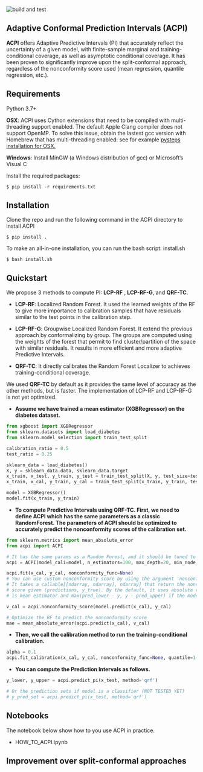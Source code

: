 ![build and test](https://github.com/salimamoukou/ACPI/actions/workflows/build_test.yml/badge.svg)
## Adaptive Conformal Prediction Intervals (ACPI)

**ACPI** offers Adaptive Predictive Intervals (PI) that accurately reflect the
 uncertainty of a given model, with finite-sample marginal and training-conditional coverage, 
 as well as asymptotic conditional coverage.  It has been proven to significantly improve upon the split-conformal 
 approach, regardless of the nonconformity score used (mean regression, quantile regression, etc.).
## Requirements
Python 3.7+ 

**OSX**: ACPI uses Cython extensions that need to be compiled with multi-threading support enabled. 
The default Apple Clang compiler does not support OpenMP.
To solve this issue, obtain the lastest gcc version with Homebrew that has multi-threading enabled: 
see for example [pysteps installation for OSX.](https://pypi.org/project/pysteps/1.0.0/)

**Windows**: Install MinGW (a Windows distribution of gcc) or Microsoft’s Visual C

Install the required packages:

```
$ pip install -r requirements.txt
```

## Installation

Clone the repo and run the following command in the ACPI directory to install ACPI
```
$ pip install .
```
To make an all-in-one installation, you can run the bash script: install.sh
```
$ bash install.sh
```

## Quickstart
We propose 3 methods to compute PI: **LCP-RF** , **LCP-RF-G**, and **QRF-TC**.
- **LCP-RF**: Localized Random Forest. It used the learned weights of the RF to give more importance to calibration 
samples that have residuals similar to the test points in the calibration step.

- **LCP-RF-G**: Groupwise Localized Random Forest. It extend the previous approach by conformalizing by group. The groups
are computed using the weights of the forest that permit to find cluster/partition of the space with similar residuals. 
It results in more efficient and more adaptive Predictive Intervals.

- **QRF-TC**: It directly calibrates the Random Forest Localizer to achieves training-conditional coverage.
 
We used **QRF-TC** by default as it provides the same level of accuracy as the other methods, but is faster. 
 The implementation of LCP-RF and LCP-RF-G is not yet optimized.


- **Assume we have trained a mean estimator (XGBRegressor) on the diabetes dataset.**
```python
from xgboost import XGBRegressor
from sklearn.datasets import load_diabetes
from sklearn.model_selection import train_test_split

calibration_ratio = 0.5
test_ratio = 0.25

sklearn_data = load_diabetes()
X, y = sklearn_data.data, sklearn_data.target
x_train, x_test, y_train, y_test = train_test_split(X, y, test_size=test_ratio, random_state=2023)
x_train, x_cal, y_train, y_cal = train_test_split(x_train, y_train, test_size=calibration_ratio, random_state=2023)

model = XGBRegressor()
model.fit(x_train, y_train)
```
- **To compute Predictive Intervals using **QRF-TC**. First, we need to define **ACPI** which has the same 
parameters as a classic RandomForest. The parameters of ACPI should be optimized to accurately predict the nonconformity 
scores of the calibration set.**
```python
from sklearn.metrics import mean_absolute_error
from acpi import ACPI

# It has the same params as a Random Forest, and it should be tuned to maximize the performance.  
acpi = ACPI(model_cali=model, n_estimators=100, max_depth=20, min_node_size=10)

acpi.fit(x_cal, y_cal, nonconformity_func=None)
# You can use custom nonconformity score by using the argument 'nonconformity_func'. 
# It takes a callable[[ndarray, ndarray], ndarray] that return the nonconformity 
# score given (predictions, y_true). By the default, it uses absolute residual if model 
# is mean estimator and max(pred_lower - y, y - pred_upper) if the model is quantile estimates.

v_cal = acpi.nonconformity_score(model.predict(x_cal), y_cal) 

# Optimize the RF to predict the nonconformity score
mae = mean_absolute_error(acpi.predict(x_cal), v_cal)
```

- **Then, we call the calibration method to run the training-conditional calibration.**

```python 
alpha = 0.1
acpi.fit_calibration(x_cal, y_cal, nonconformity_func=None, quantile=1-alpha, only_qrf=True)
```

- **You can compute the Prediction Intervals as follows.**
```python 
y_lower, y_upper = acpi.predict_pi(x_test, method='qrf')

# Or the prediction sets if model is a classifier (NOT TESTED YET)
# y_pred_set = acpi.predict_pi(x_test, method='qrf')
```
## Notebooks

The notebook below show how to you use ACPI in practice.
- HOW_TO_ACPI.ipynb

## Improvement over split-conformal approaches
